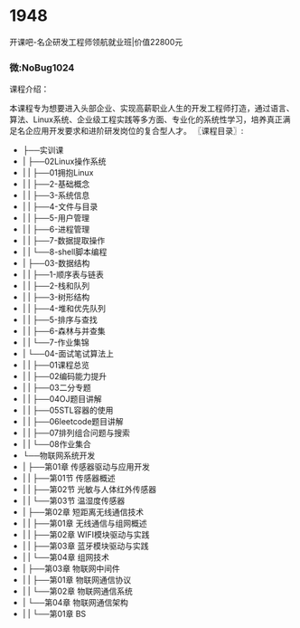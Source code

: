 # 1948
开课吧-名企研发工程师领航就业班|价值22800元
### 微:NoBug1024 


课程介绍：

本课程专为想要进入头部企业、实现高薪职业人生的开发工程师打造，通过语言、算法、Linux系统、企业级工程实践等多方面、专业化的系统性学习，培养真正满足名企应用开发要求和进阶研发岗位的复合型人才。
〖课程目录〗:

- ├──实训课  
- |   ├──02Linux操作系统  
- |   |   ├──01拥抱Linux  
- |   |   ├──2-基础概念  
- |   |   ├──3-系统信息  
- |   |   ├──4-文件与目录  
- |   |   ├──5-用户管理  
- |   |   ├──6-进程管理  
- |   |   ├──7-数据提取操作  
- |   |   └──8-shell脚本编程  
- |   ├──03-数据结构  
- |   |   ├──1-顺序表与链表  
- |   |   ├──2-栈和队列  
- |   |   ├──3-树形结构  
- |   |   ├──4-堆和优先队列  
- |   |   ├──5-排序与查找  
- |   |   ├──6-森林与并查集  
- |   |   └──7-作业集锦  
- |   └──04-面试笔试算法上  
- |   |   ├──01课程总览  
- |   |   ├──02编码能力提升  
- |   |   ├──03二分专题  
- |   |   ├──04OJ题目讲解  
- |   |   ├──05STL容器的使用  
- |   |   ├──06leetcode题目讲解  
- |   |   ├──07排列组合问题与搜索  
- |   |   └──08作业集合  
- └──物联网系统开发  
- |   ├──第01章 传感器驱动与应用开发  
- |   |   ├──第01节 传感器概述  
- |   |   ├──第02节 光敏与人体红外传感器  
- |   |   └──第03节 温湿度传感器  
- |   ├──第02章 短距离无线通信技术  
- |   |   ├──第01章 无线通信与组网概述  
- |   |   ├──第02章 WIFI模块驱动与实践  
- |   |   ├──第03章 蓝牙模块驱动与实践  
- |   |   └──第04章 组网技术  
- |   ├──第03章 物联网中间件  
- |   |   ├──第01章 物联网通信协议  
- |   |   └──第02章 物联网通信系统  
- |   └──第04章 物联网通信架构  
- |   |   └──第01章 BS  

